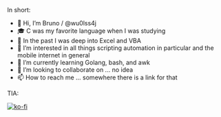 In short:

- 👋 Hi, I’m Bruno / @wu0lss4j
- 🎓 C was my favorite language when I was studying
- 💼 In the past I was deep into Excel and VBA
- 👀 I’m interested in all things scripting automation in particular and the mobile internet in general
- 🌱 I’m currently learning Golang, bash, and awk
- 💞️ I’m looking to collaborate on ... no idea
- 📫 How to reach me ... somewhere there is a link for that

TIA:

[![ko-fi](https://ko-fi.com/img/githubbutton_sm.svg)](https://ko-fi.com/T6T2Q57QX)

<!---
wu0lss4j/wu0lss4j is a ✨ special ✨ repository because its `README.md` (this file) appears on your GitHub profile.
You can click the Preview link to take a look at your changes.
--->
